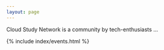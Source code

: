 ```yaml
---
layout: page
---
```


Cloud Study Network is a community by tech-enthusiasts ...


{% include index/events.html %}